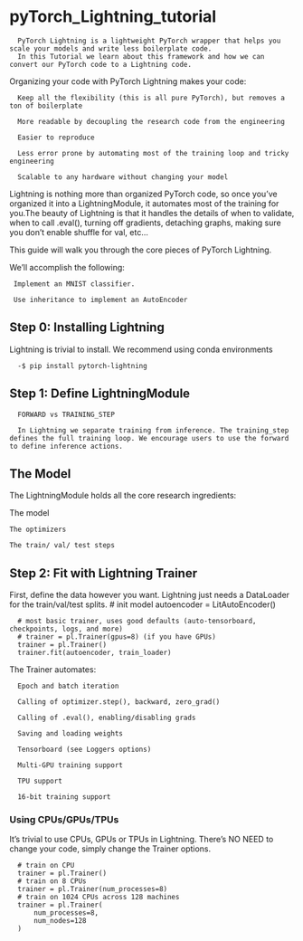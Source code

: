 # pyTorch_Lightning_tutorial
      PyTorch Lightning is a lightweight PyTorch wrapper that helps you scale your models and write less boilerplate code. 
      In this Tutorial we learn about this framework and how we can convert our PyTorch code to a Lightning code.
   Organizing your code with PyTorch Lightning makes your code:

      Keep all the flexibility (this is all pure PyTorch), but removes a ton of boilerplate

      More readable by decoupling the research code from the engineering

      Easier to reproduce

      Less error prone by automating most of the training loop and tricky engineering

      Scalable to any hardware without changing your model

Lightning is nothing more than organized PyTorch code, so once you’ve organized it into a LightningModule, it automates most of the training for you.The beauty of Lightning is that it handles the details of when to validate, when to call .eval(), turning off gradients, detaching graphs, making sure you don’t enable shuffle for val, etc…



This guide will walk you through the core pieces of PyTorch Lightning.

   We’ll accomplish the following:

     Implement an MNIST classifier.

     Use inheritance to implement an AutoEncoder
     
     
##  Step 0: Installing Lightning
  Lightning is trivial to install. We recommend using conda environments

      
      -$ pip install pytorch-lightning
## Step 1: Define LightningModule
      FORWARD vs TRAINING_STEP

      In Lightning we separate training from inference. The training_step defines the full training loop. We encourage users to use the forward to define inference actions.
## The Model
The LightningModule holds all the core research ingredients:

  The model

    The optimizers

    The train/ val/ test steps
## Step 2: Fit with Lightning Trainer
   First, define the data however you want. Lightning just needs a DataLoader for the train/val/test splits.
      # init model
      autoencoder = LitAutoEncoder()

      # most basic trainer, uses good defaults (auto-tensorboard, checkpoints, logs, and more)
      # trainer = pl.Trainer(gpus=8) (if you have GPUs)
      trainer = pl.Trainer()
      trainer.fit(autoencoder, train_loader)
      
   The Trainer automates:

      Epoch and batch iteration

      Calling of optimizer.step(), backward, zero_grad()

      Calling of .eval(), enabling/disabling grads

      Saving and loading weights

      Tensorboard (see Loggers options)

      Multi-GPU training support

      TPU support

      16-bit training support
      
 ### Using CPUs/GPUs/TPUs
   It’s trivial to use CPUs, GPUs or TPUs in Lightning. There’s NO NEED to change your code, simply change the Trainer options.

      # train on CPU
      trainer = pl.Trainer()
      # train on 8 CPUs
      trainer = pl.Trainer(num_processes=8)
      # train on 1024 CPUs across 128 machines
      trainer = pl.Trainer(
          num_processes=8,
          num_nodes=128
      )
